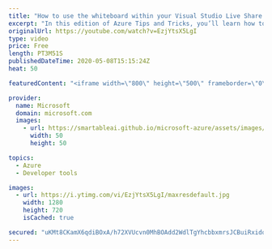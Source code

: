 ```yaml
---
title: "How to use the whiteboard within your Visual Studio Live Share experience | Azure Tips and Tricks"
excerpt: "In this edition of Azure Tips and Tricks, you’ll learn how to collaboratively draw on the whiteboard in real-time from within Visual Studio Code with Live Share Whiteboard extension.   For more tips and tricks, visit: https://aka.ms/azuretipsandtricks   Get started with 12 months of free services and"
originalUrl: https://youtube.com/watch?v=EzjYtsX5LgI
type: video
price: Free
length: PT3M51S
publishedDateTime: 2020-05-08T15:15:24Z
heat: 50

featuredContent: "<iframe width=\"800\" height=\"500\" frameborder=\"0\" src=\"https://www.youtube.com/embed/EzjYtsX5LgI\" allow=\"accelerometer; autoplay; encrypted-media; gyroscope; picture-in-picture\" allowfullscreen></iframe>"

provider:
  name: Microsoft
  domain: microsoft.com
  images:
    - url: https://smartableai.github.io/microsoft-azure/assets/images/organizations/microsoft.com-50x50.jpg
      width: 50
      height: 50

topics:
  - Azure
  - Developer tools

images:
  - url: https://i.ytimg.com/vi/EzjYtsX5LgI/maxresdefault.jpg
    width: 1280
    height: 720
    isCached: true

secured: "uKMt8CKamX6qdiBOxA/h72XVUcvn0MhBOAdd2WdlTgYhcbbxmrsJCBuiRxidqORKMy0bV45ctKk3iSzhxc8sbhi1sGC+/ARSCGNM34nFfkSPRCMBSno96acV4moNCTTDpsoLp/09VXkq7UGBrg1KusMBa7VjkciBusNPXF7TOB1Tb5NFHOWA4ef50oVSidXswC8mwr3xCIRGAINmZ2IJjkfT2gtSr37rMw1NAk+gCp/CPHyPxVTyzz25lr+cO+OWIsJUcaANgnVGcnnWYD7+jNq57/IawJRd8gRPEB5IUd0ly57a7CVGzKfRvC/GnQQd/cgxw3QoQSUzLrHHwxrujrz+pxfuqhKakFKzX4NdlutBsjBJ/+e7kk4UFSDJElBfgJ3bvmFMQ4as9CrSigILjkICdgiaEQL0lPUKjJlRFY4=;dcuzEuVELLkDaZlUvls2Zg=="
---
```


